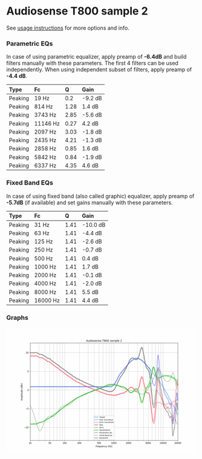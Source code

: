 # Audiosense T800 sample 2
See [usage instructions](https://github.com/jaakkopasanen/AutoEq#usage) for more options and info.

### Parametric EQs
In case of using parametric equalizer, apply preamp of **-6.4dB** and build filters manually
with these parameters. The first 4 filters can be used independently.
When using independent subset of filters, apply preamp of **-4.4 dB**.

| Type    | Fc       |    Q | Gain    |
|:--------|:---------|:-----|:--------|
| Peaking | 19 Hz    | 0.2  | -9.2 dB |
| Peaking | 814 Hz   | 1.28 | 1.4 dB  |
| Peaking | 3743 Hz  | 2.85 | -5.6 dB |
| Peaking | 11146 Hz | 0.27 | 4.2 dB  |
| Peaking | 2097 Hz  | 3.03 | -1.8 dB |
| Peaking | 2435 Hz  | 4.21 | -1.3 dB |
| Peaking | 2858 Hz  | 0.85 | 1.6 dB  |
| Peaking | 5842 Hz  | 0.84 | -1.9 dB |
| Peaking | 6337 Hz  | 4.35 | 4.6 dB  |

### Fixed Band EQs
In case of using fixed band (also called graphic) equalizer, apply preamp of **-5.7dB**
(if available) and set gains manually with these parameters.

| Type    | Fc       |    Q | Gain     |
|:--------|:---------|:-----|:---------|
| Peaking | 31 Hz    | 1.41 | -10.0 dB |
| Peaking | 63 Hz    | 1.41 | -4.4 dB  |
| Peaking | 125 Hz   | 1.41 | -2.6 dB  |
| Peaking | 250 Hz   | 1.41 | -0.7 dB  |
| Peaking | 500 Hz   | 1.41 | 0.4 dB   |
| Peaking | 1000 Hz  | 1.41 | 1.7 dB   |
| Peaking | 2000 Hz  | 1.41 | -0.1 dB  |
| Peaking | 4000 Hz  | 1.41 | -2.0 dB  |
| Peaking | 8000 Hz  | 1.41 | 5.5 dB   |
| Peaking | 16000 Hz | 1.41 | 4.4 dB   |

### Graphs
![](./Audiosense%20T800%20sample%202.png)